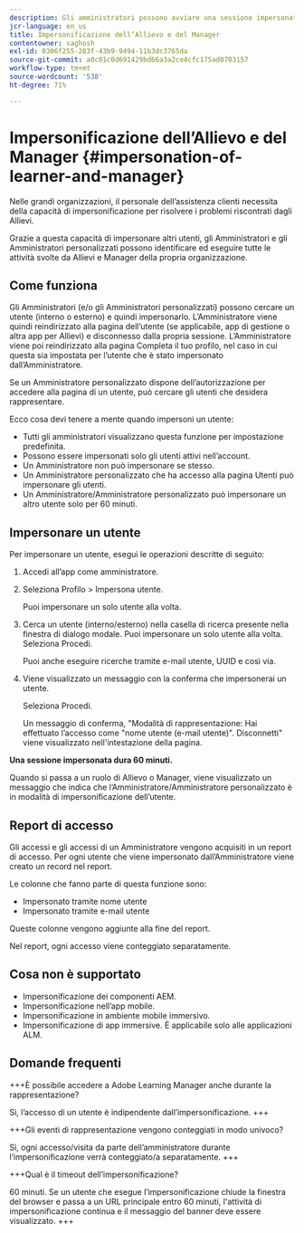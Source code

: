 ```yaml
---
description: Gli amministratori possono avviare una sessione impersonata, vale a dire una sessione in cui possono accedere nel proprio account per conto di qualsiasi utente nei ruoli Allievo e Manager.
jcr-language: en_us
title: Impersonificazione dell’Allievo e del Manager
contentowner: saghosh
exl-id: 0306f255-283f-43b9-9494-11b3dc3765da
source-git-commit: a0c01c0d691429bd66a3a2ce4cfc175ad0703157
workflow-type: tm+mt
source-wordcount: '538'
ht-degree: 71%

---
```


# Impersonificazione dell’Allievo e del Manager {#impersonation-of-learner-and-manager}

Nelle grandi organizzazioni, il personale dell’assistenza clienti necessita della capacità di impersonificazione per risolvere i problemi riscontrati dagli Allievi.

Grazie a questa capacità di impersonare altri utenti, gli Amministratori e gli Amministratori personalizzati possono identificare ed eseguire tutte le attività svolte da Allievi e Manager della propria organizzazione.

## Come funziona

Gli Amministratori (e/o gli Amministratori personalizzati) possono cercare un utente (interno o esterno) e quindi impersonarlo. L’Amministratore viene quindi reindirizzato alla pagina dell’utente (se applicabile, app di gestione o altra app per Allievi) e disconnesso dalla propria sessione. L’Amministratore viene poi reindirizzato alla pagina Completa il tuo profilo, nel caso in cui questa sia impostata per l’utente che è stato impersonato dall’Amministratore.

Se un Amministratore personalizzato dispone dell’autorizzazione per accedere alla pagina di un utente, può cercare gli utenti che desidera rappresentare.

Ecco cosa devi tenere a mente quando impersoni un utente:

* Tutti gli amministratori visualizzano questa funzione per impostazione predefinita.
* Possono essere impersonati solo gli utenti attivi nell’account.
* Un Amministratore non può impersonare se stesso.
* Un Amministratore personalizzato che ha accesso alla pagina Utenti può impersonare gli utenti.
* Un Amministratore/Amministratore personalizzato può impersonare un altro utente solo per 60 minuti.

## Impersonare un utente

Per impersonare un utente, esegui le operazioni descritte di seguito:

1. Accedi all’app come amministratore.
1. Seleziona Profilo > Impersona utente.

   Puoi impersonare un solo utente alla volta.

1. Cerca un utente (interno/esterno) nella casella di ricerca presente nella finestra di dialogo modale. Puoi impersonare un solo utente alla volta. Seleziona Procedi.

   Puoi anche eseguire ricerche tramite e-mail utente, UUID e così via.

1. Viene visualizzato un messaggio con la conferma che impersonerai un utente.

   Seleziona Procedi.

   Un messaggio di conferma, &quot;Modalità di rappresentazione: Hai effettuato l’accesso come &quot;nome utente (e-mail utente)&quot;. Disconnetti&quot; viene visualizzato nell&#39;intestazione della pagina.

**Una sessione impersonata dura 60 minuti.**

Quando si passa a un ruolo di Allievo o Manager, viene visualizzato un messaggio che indica che l’Amministratore/Amministratore personalizzato è in modalità di impersonificazione dell’utente.

## Report di accesso

Gli accessi e gli accessi di un Amministratore vengono acquisiti in un report di accesso. Per ogni utente che viene impersonato dall’Amministratore viene creato un record nel report.

Le colonne che fanno parte di questa funzione sono:

* Impersonato tramite nome utente
* Impersonato tramite e-mail utente

Queste colonne vengono aggiunte alla fine del report.

Nel report, ogni accesso viene conteggiato separatamente.

## Cosa non è supportato

* Impersonificazione dei componenti AEM.
* Impersonificazione nell’app mobile.
* Impersonificazione in ambiente mobile immersivo.
* Impersonificazione di app immersive. È applicabile solo alle applicazioni ALM.

## Domande frequenti

+++È possibile accedere a Adobe Learning Manager anche durante la rappresentazione?

Sì, l’accesso di un utente è indipendente dall’impersonificazione.
+++

+++Gli eventi di rappresentazione vengono conteggiati in modo univoco?

Sì, ogni accesso/visita da parte dell’amministratore durante l’impersonificazione verrà conteggiato/a separatamente.
+++

+++Qual è il timeout dell’impersonificazione?

60 minuti. Se un utente che esegue l’impersonificazione chiude la finestra del browser e passa a un URL principale entro 60 minuti, l&#39;attività di impersonificazione continua e il messaggio del banner deve essere visualizzato.
+++
